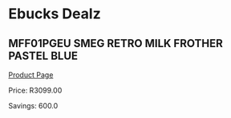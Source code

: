 
# Ebucks Dealz
## MFF01PGEU SMEG RETRO MILK FROTHER PASTEL BLUE
[Product Page](https://www.ebucks.com/web/shop/productSelected.do?prodId=1169617746&catId=704984897)

Price: R3099.00

Savings: 600.0


	